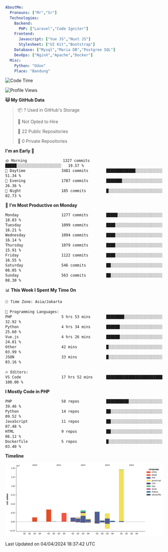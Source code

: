 ```yaml
AboutMe:
  Pronouns: ["Mr","Sr"]
  Technologies:
    Backend:
      PHP: ["Laravel","Code Igniter"]
    Frontend:
      Javascript: ["Vue JS","Nuxt JS"]
      Stylesheet: ["UI Kit","Bootstrap"]
    Database: ["Mysql","Maria DB","Postgree SQL"]
    DevOps: ["NginX","Apache","Docker"]
  Misc:
    Python: "Odoo"
    Place: "Bandung"
```

<!--START_SECTION:waka-->
![Code Time](http://img.shields.io/badge/Code%20Time-1%2C336%20hrs%2029%20mins-blue)

![Profile Views](http://img.shields.io/badge/Profile%20Views-0-blue)

**🐱 My GitHub Data** 

> 📦 ? Used in GitHub's Storage 
 > 
> 🚫 Not Opted to Hire
 > 
> 📜 22 Public Repositories 
 > 
> 🔑 0 Private Repositories 
 > 
**I'm an Early 🐤** 

```text
🌞 Morning                1327 commits        █████░░░░░░░░░░░░░░░░░░░░   19.57 % 
🌆 Daytime                3481 commits        █████████████░░░░░░░░░░░░   51.34 % 
🌃 Evening                1787 commits        ███████░░░░░░░░░░░░░░░░░░   26.36 % 
🌙 Night                  185 commits         █░░░░░░░░░░░░░░░░░░░░░░░░   02.73 % 
```
📅 **I'm Most Productive on Monday** 

```text
Monday                   1277 commits        █████░░░░░░░░░░░░░░░░░░░░   18.83 % 
Tuesday                  1099 commits        ████░░░░░░░░░░░░░░░░░░░░░   16.21 % 
Wednesday                1094 commits        ████░░░░░░░░░░░░░░░░░░░░░   16.14 % 
Thursday                 1079 commits        ████░░░░░░░░░░░░░░░░░░░░░   15.91 % 
Friday                   1122 commits        ████░░░░░░░░░░░░░░░░░░░░░   16.55 % 
Saturday                 546 commits         ██░░░░░░░░░░░░░░░░░░░░░░░   08.05 % 
Sunday                   563 commits         ██░░░░░░░░░░░░░░░░░░░░░░░   08.30 % 
```


📊 **This Week I Spent My Time On** 

```text
🕑︎ Time Zone: Asia/Jakarta

💬 Programming Languages: 
PHP                      5 hrs 53 mins       ████████░░░░░░░░░░░░░░░░░   32.92 % 
Python                   4 hrs 34 mins       ██████░░░░░░░░░░░░░░░░░░░   25.60 % 
Vue.js                   4 hrs 26 mins       ██████░░░░░░░░░░░░░░░░░░░   24.81 % 
Other                    42 mins             █░░░░░░░░░░░░░░░░░░░░░░░░   03.99 % 
JSON                     33 mins             █░░░░░░░░░░░░░░░░░░░░░░░░   03.16 % 

🔥 Editors: 
VS Code                  17 hrs 52 mins      █████████████████████████   100.00 % 
```

**I Mostly Code in PHP** 

```text
PHP                      58 repos            ██████████░░░░░░░░░░░░░░░   39.46 % 
Python                   14 repos            ██░░░░░░░░░░░░░░░░░░░░░░░   09.52 % 
JavaScript               11 repos            ██░░░░░░░░░░░░░░░░░░░░░░░   07.48 % 
HTML                     9 repos             ██░░░░░░░░░░░░░░░░░░░░░░░   06.12 % 
Dockerfile               5 repos             █░░░░░░░░░░░░░░░░░░░░░░░░   03.40 % 
```



**Timeline**

![Lines of Code chart](https://raw.githubusercontent.com/vheins/vheins/main/assets/bar_graph.png)


 Last Updated on 04/04/2024 18:37:42 UTC
<!--END_SECTION:waka-->
